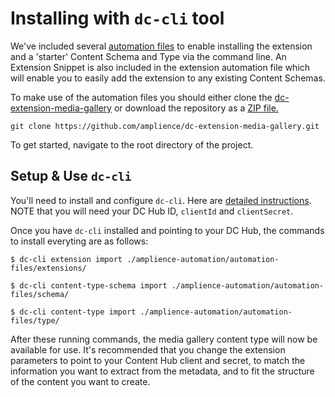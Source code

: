 # Installing with `dc-cli` tool

We've included several [automation files](./amplience-automation/automation-files/) to enable installing the extension and a 'starter' Content Schema and Type via the command line. An Extension Snippet is also included in the extension automation file which will enable you to easily add the extension to any existing Content Schemas.

To make use of the automation files you should either clone the [dc-extension-media-gallery](https://github.com/amplience/dc-extension-media-gallery) or download the repository as a [ZIP file.](https://github.com/amplience/dc-extension-media-gallery/archive/refs/heads/main.zip)

```
git clone https://github.com/amplience/dc-extension-media-gallery.git
```

To get started, navigate to the root directory of the project.

<!-- An Extension Snippet is also included in the extension automation file which will enable you to easily add the extension to any existing Content Schemas.

![Add Extension via Snippet in DC](./media/addExtensionUI.png) -->

## Setup & Use `dc-cli`

You'll need to install and configure `dc-cli`. Here are [detailed instructions](https://github.com/amplience/dc-cli#installation). NOTE that you will need your DC Hub ID, `clientId` and `clientSecret`.

Once you have `dc-cli` installed and pointing to your DC Hub, the commands to install everyting are as follows:

```
$ dc-cli extension import ./amplience-automation/automation-files/extensions/
```

```
$ dc-cli content-type-schema import ./amplience-automation/automation-files/schema/
```

```
$ dc-cli content-type import ./amplience-automation/automation-files/type/
```

After these running commands, the media gallery content type will now be available for use. It's recommended that you change the extension parameters to point to your Content Hub client and secret, to match the information you want to extract from the metadata, and to fit the structure of the content you want to create.